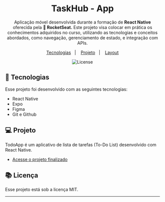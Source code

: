 <h1 align="center"> TaskHub - App </h1>

<p align="center">
Aplicação móvel desenvolvida durante a formação de <b>React Native</b> oferecida pela <b>🚀 RocketSeat.</b> Este projeto visa colocar em prática os conhecimentos adquiridos no curso, utilizando as tecnologias e conceitos abordados, como navegação, gerenciamento de estado, e integração com APIs.
</p>

<p align="center">
  <a href="#-tecnologias">Tecnologias</a>&nbsp;&nbsp;&nbsp;|&nbsp;&nbsp;&nbsp;
  <a href="#-projeto">Projeto</a>&nbsp;&nbsp;&nbsp;|&nbsp;&nbsp;&nbsp;
  <a href="#-layout">Layout</a>
</p>

<p align="center">
  <img alt="License" src="https://img.shields.io/static/v1?label=license&message=MIT&color=49AA26&labelColor=000000">
</p>

## 🚀 Tecnologias

Esse projeto foi desenvolvido com as seguintes tecnologias:

- React Native
- Expo
- Figma
- Git e Github

## 💻 Projeto

TodoApp é um aplicativo de lista de tarefas (To-Do List) desenvolvido com React Native.

- [Acesse o projeto finalizado](https://expo.dev/artifacts/eas/oN1djwViqZ5aFEntoSELXq.apk)


## 📚 Licença

Esse projeto está sob a licença MIT.

---
